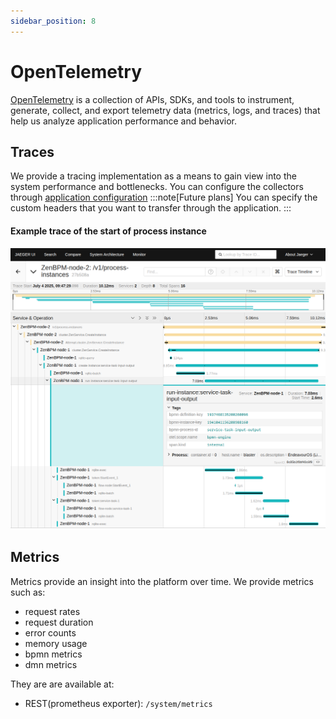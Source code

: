 ```yaml
---
sidebar_position: 8
---
```

# OpenTelemetry
[OpenTelemetry](https://opentelemetry.io/) is a collection of APIs, SDKs, and tools to instrument, generate, collect, and export telemetry data (metrics, logs, and traces) that help us analyze application performance and behavior.

## Traces
We provide a tracing implementation as a means to gain view into the system performance and bottlenecks.
You can configure the collectors through [application configuration](/reference/configuration#tracing-configuration-tracing)
:::note[Future plans]
You can specify the custom headers that you want to transfer through the application.
:::

#### Example trace of the start of process instance
![create_process_instance](assets/otel/create_instance_trace.png)

## Metrics
Metrics provide an insight into the platform over time.
We provide metrics such as:
 - request rates
 - request duration
 - error counts
 - memory usage
 - bpmn metrics
 - dmn metrics

They are are available at:
 - REST(prometheus exporter): `/system/metrics`

